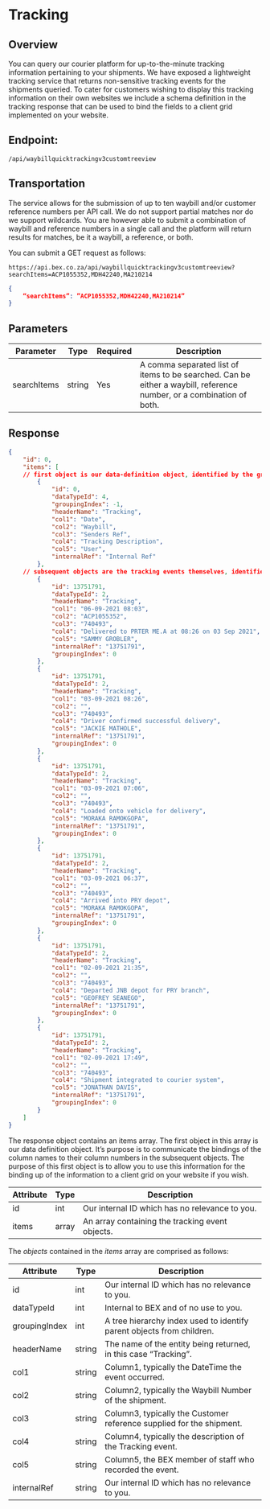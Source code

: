 # Tracking

## Overview

You can query our courier platform for up-to-the-minute tracking information pertaining to your shipments. We have exposed a lightweight tracking service that returns non-sensitive tracking events for the shipments queried.
To cater for customers wishing to display this tracking information on their own websites we include a schema definition in the tracking response that can be used to bind the fields to a client grid implemented on your website.

## Endpoint:
`/api/waybillquicktrackingv3customtreeview`

## Transportation

The service allows for the submission of up to ten waybill and/or customer reference numbers per API call. We do not support partial matches nor do we support wildcards.
You are however able to submit a combination of waybill and reference numbers in a single call and the platform will return results for matches, be it a waybill, a reference, or both.

You can submit a GET request as follows:

`https://api.bex.co.za/api/waybillquicktrackingv3customtreeview?searchItems=ACP1055352,MDH42240,MA210214`

```json
{
	“searchItems”: ”ACP1055352,MDH42240,MA210214”
}
```

## Parameters

Parameter | Type | Required | Description
----------| ---- | -------- | -----------
searchItems | string | Yes | A comma separated list of items to be searched. Can be either a waybill, reference number, or a combination of both.

## Response

```json
{
    "id": 0,
    "items": [
    // first object is our data-definition object, identified by the groupingIndex == -1.
        {
            "id": 0,
            "dataTypeId": 4,
            "groupingIndex": -1,
            "headerName": "Tracking",
            "col1": "Date",
            "col2": "Waybill",
            "col3": "Senders Ref",
            "col4": "Tracking Description",
            "col5": "User",
            "internalRef": "Internal Ref"
        },
    // subsequent objects are the tracking events themselves, identified by the groupingIndex == 0
        {
            "id": 13751791,
            "dataTypeId": 2,
            "headerName": "Tracking",
            "col1": "06-09-2021 08:03",
            "col2": "ACP1055352",
            "col3": "740493",
            "col4": "Delivered to PRTER ME.A at 08:26 on 03 Sep 2021",
            "col5": "SAMMY GROBLER",
            "internalRef": "13751791",
            "groupingIndex": 0
        },
        {
            "id": 13751791,
            "dataTypeId": 2,
            "headerName": "Tracking",
            "col1": "03-09-2021 08:26",
            "col2": "",
            "col3": "740493",
            "col4": "Driver confirmed successful delivery",
            "col5": "JACKIE MATHOLE",
            "internalRef": "13751791",
            "groupingIndex": 0
        },
        {
            "id": 13751791,
            "dataTypeId": 2,
            "headerName": "Tracking",
            "col1": "03-09-2021 07:06",
            "col2": "",
            "col3": "740493",
            "col4": "Loaded onto vehicle for delivery",
            "col5": "MORAKA RAMOKGOPA",
            "internalRef": "13751791",
            "groupingIndex": 0
        },
        {
            "id": 13751791,
            "dataTypeId": 2,
            "headerName": "Tracking",
            "col1": "03-09-2021 06:37",
            "col2": "",
            "col3": "740493",
            "col4": "Arrived into PRY depot",
            "col5": "MORAKA RAMOKGOPA",
            "internalRef": "13751791",
            "groupingIndex": 0
        },
        {
            "id": 13751791,
            "dataTypeId": 2,
            "headerName": "Tracking",
            "col1": "02-09-2021 21:35",
            "col2": "",
            "col3": "740493",
            "col4": "Departed JNB depot for PRY branch",
            "col5": "GEOFREY SEANEGO",
            "internalRef": "13751791",
            "groupingIndex": 0
        },
        {
            "id": 13751791,
            "dataTypeId": 2,
            "headerName": "Tracking",
            "col1": "02-09-2021 17:49",
            "col2": "",
            "col3": "740493",
            "col4": "Shipment integrated to courier system",
            "col5": "JONATHAN DAVIS",
            "internalRef": "13751791",
            "groupingIndex": 0
        }
    ]
}

```

The response object contains an items array. The first object in this array is our data definition object. It’s purpose is to communicate the bindings of the column names to their column numbers in the subsequent objects. The purpose of this first object is to allow you to use this information for the binding up of the information to a client grid on your website if you wish.

Attribute | Type | Description
--------- | ---- | -----------
id | int | Our internal ID which has no relevance to you.
items |array | An array containing the tracking event objects.


The _objects_ contained in the _items_ array are comprised as follows:

Attribute | Type | Description
--------- | ---- | -----------
id | int | Our internal ID which has no relevance to you.
dataTypeId | int | Internal to BEX and of no use to you.
groupingIndex | int | A tree hierarchy index used to identify parent objects from children.
headerName | string | The name of the entity being returned, in this case “Tracking”.
col1 | string | Column1, typically the DateTime the event occurred.
col2 | string | Column2, typically the Waybill Number of the shipment.
col3 | string | Column3, typically the Customer reference supplied for the shipment.
col4 | string | Column4, typically the description of the Tracking event.
col5 | string |Column5, the BEX member of staff who recorded the event.
internalRef | string | Our internal ID which has no relevance to you.